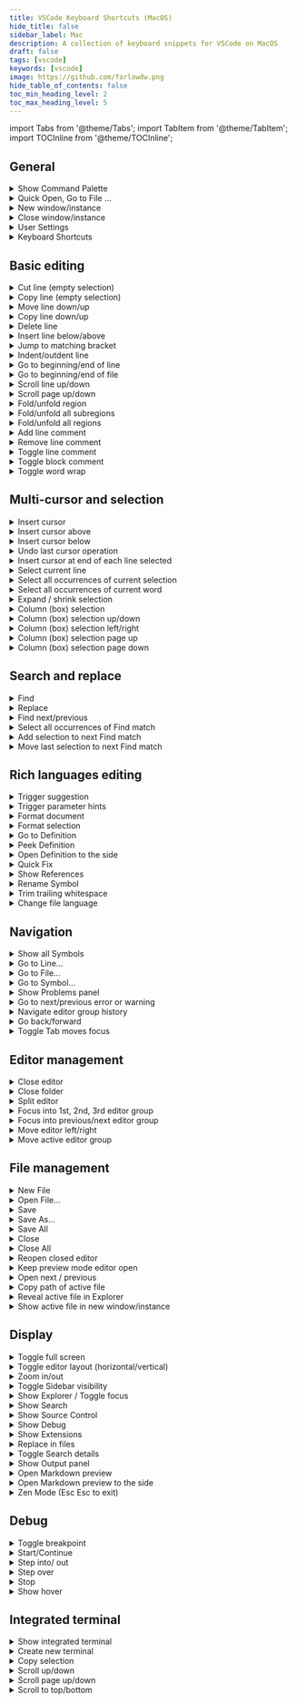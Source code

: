 ```yaml
---
title: VSCode Keyboard Shortcuts (MacOS)
hide_title: false
sidebar_label: Mac
description: A collection of keyboard snippets for VSCode on MacOS
draft: false
tags: [vscode]
keywords: [vscode]
image: https://github.com/farlowdw.png
hide_table_of_contents: false
toc_min_heading_level: 2
toc_max_heading_level: 5
---
```


import Tabs from '@theme/Tabs';
import TabItem from '@theme/TabItem';
import TOCInline from '@theme/TOCInline';

## General

<details>
<summary>
Show Command Palette
</summary>
⇧⌘P
</details>

<details>
<summary>
Quick Open, Go to File …
</summary>
⌘P
</details>

<details>
<summary>
New window/instance
</summary>
⇧⌘N
</details>

<details>
<summary>
Close window/instance
</summary>
⌘W
</details>

<details>
<summary>
User Settings
</summary>
⌘,
</details>

<details>
<summary>
Keyboard Shortcuts
</summary>
⌘K ⌘S
</details>

[](#basic-editing)
## Basic editing

<details>
<summary>
Cut line (empty selection)
</summary>
⌘X
</details>

<details>
<summary>
Copy line (empty selection)
</summary>
⌘C
</details>

<details>
<summary>
Move line down/up
</summary>
⌥↓ / ⌥↑
</details>

<details>
<summary>
Copy line down/up
</summary>
⇧⌥↓ / ⇧⌥↑
</details>

<details>
<summary>
Delete line
</summary>
⇧⌘K
</details>

<details>
<summary>
Insert line below/above
</summary>
⌘Enter / ⇧⌘Enter
</details>

<details>
<summary>
Jump to matching bracket
</summary>
⇧⌘\
</details>

<details>
<summary>
Indent/outdent line
</summary>
⌘] / ⌘[
</details>

<details>
<summary>
Go to beginning/end of line
</summary>
←⌘ / ⌘→
</details>

<details>
<summary>
Go to beginning/end of file
</summary>
⌘↑ / ⌘↓
</details>

<details>
<summary>
Scroll line up/down
</summary>
⌃PgUp / ⌃PgDn
</details>

<details>
<summary>
Scroll page up/down
</summary>
⌘PgUp / ⌘PgDn
</details>

<details>
<summary>
Fold/unfold region
</summary>
⌥⌘[ / ⌥⌘]
</details>

<details>
<summary>
Fold/unfold all subregions
</summary>
⌘K ⌘[ / ⌘K ⌘]
</details>

<details>
<summary>
Fold/unfold all regions
</summary>
⌘K ⌘0 / ⌘K ⌘J
</details>

<details>
<summary>
Add line comment
</summary>
⌘K ⌘C
</details>

<details>
<summary>
Remove line comment
</summary>
⌘K ⌘U
</details>

<details>
<summary>
Toggle line comment
</summary>
⌘/
</details>

<details>
<summary>
Toggle block comment
</summary>
⇧⌥A
</details>

<details>
<summary>
Toggle word wrap
</summary>
⌥Z
</details>

[](#multi-cursor-and-selection)
## Multi-cursor and selection

<details>
<summary>
Insert cursor
</summary>
⌥ + click
</details>

<details>
<summary>
Insert cursor above
</summary>
⌥⌘↑
</details>

<details>
<summary>
Insert cursor below
</summary>
⌥⌘↓
</details>

<details>
<summary>
Undo last cursor operation
</summary>
⌘U
</details>

<details>
<summary>
Insert cursor at end of each line selected
</summary>
⇧⌥I
</details>

<details>
<summary>
Select current line
</summary>
⌘L
</details>

<details>
<summary>
Select all occurrences of current selection
</summary>
⇧⌘L
</details>

<details>
<summary>
Select all occurrences of current word
</summary>
⌘F2
</details>

<details>
<summary>
Expand / shrink selection
</summary>
⌃⇧⌘→ / ←
</details>

<details>
<summary>
Column (box) selection
</summary>
⇧⌥ + drag mouse
</details>

<details>
<summary>
Column (box) selection up/down
</summary>
⇧⌥⌘↑ / ↓
</details>

<details>
<summary>
Column (box) selection left/right
</summary>
⇧⌥⌘← / →
</details>

<details>
<summary>
Column (box) selection page up
</summary>
⇧⌥⌘PgUp
</details>

<details>
<summary>
Column (box) selection page down
</summary>
⇧⌥⌘PgDn
</details>

[](#search-and-replace)
## Search and replace 

<details>
<summary>
Find
</summary>
⌘F
</details>

<details>
<summary>
Replace
</summary>
⌥⌘F
</details>

<details>
<summary>
Find next/previous
</summary>
⌘G / ⇧⌘G
</details>

<details>
<summary>
Select all occurrences of Find match
</summary>
⌥Enter
</details>

<details>
<summary>
Add selection to next Find match
</summary>
⌘D
</details>

<details>
<summary>
Move last selection to next Find match
</summary>
⌘K ⌘D
</details>

[](#rich-languages-editing)
## Rich languages editing

<details>
<summary>
Trigger suggestion
</summary>
⌃Space
</details>

<details>
<summary>
Trigger parameter hints
</summary>
⇧⌘Space
</details>

<details>
<summary>
Format document
</summary>
⇧⌥F
</details>

<details>
<summary>
Format selection
</summary>
⌘K ⌘F
</details>

<details>
<summary>
Go to Definition
</summary>
F12
</details>

<details>
<summary>
Peek Definition
</summary>
⌥F12
</details>

<details>
<summary>
Open Definition to the side
</summary>
⌘K F12
</details>

<details>
<summary>
Quick Fix
</summary>
⌘.
</details>

<details>
<summary>
Show References
</summary>
⇧F12
</details>

<details>
<summary>
Rename Symbol
</summary>
F2
</details>

<details>
<summary>
Trim trailing whitespace
</summary>
⌘K ⌘X
</details>

<details>
<summary>
Change file language
</summary>
⌘K M
</details>

[](#navigation)
## Navigation

<details>
<summary>
Show all Symbols
</summary>
⌘T
</details>

<details>
<summary>
Go to Line...
</summary>
⌃G
</details>

<details>
<summary>
Go to File...
</summary>
⌘P
</details>

<details>
<summary>
Go to Symbol...
</summary>
⇧⌘O
</details>

<details>
<summary>
Show Problems panel
</summary>
⇧⌘M
</details>

<details>
<summary>
Go to next/previous error or warning
</summary>
F8 / ⇧F8
</details>

<details>
<summary>
Navigate editor group history
</summary>
⌃⇧Tab
</details>

<details>
<summary>
Go back/forward
</summary>
⌃- / ⌃⇧-
</details>

<details>
<summary>
Toggle Tab moves focus
</summary>
⌃⇧M
</details>

[](#editor-management)
## Editor management

<details>
<summary>
Close editor
</summary>
⌘W
</details>

<details>
<summary>
Close folder
</summary>
⌘K F
</details>

<details>
<summary>
Split editor
</summary>
⌘\
</details>

<details>
<summary>
Focus into 1st, 2nd, 3rd editor group
</summary>
⌘1 / ⌘2 / ⌘3
</details>

<details>
<summary>
Focus into previous/next editor group
</summary>
⌘K ⌘← / ⌘K ⌘→
</details>

<details>
<summary>
Move editor left/right
</summary>
⌘K ⇧⌘← / ⌘K ⇧⌘→
</details>

<details>
<summary>
Move active editor group
</summary>
⌘K ← / ⌘K →
</details>

[](#file-management)
## File management

<details>
<summary>
New File
</summary>
⌘N
</details>

<details>
<summary>
Open File...
</summary>
⌘O
</details>

<details>
<summary>
Save
</summary>
⌘S
</details>

<details>
<summary>
Save As...
</summary>
⇧⌘S
</details>

<details>
<summary>
Save All
</summary>
⌥⌘S
</details>

<details>
<summary>
Close
</summary>
⌘W
</details>

<details>
<summary>
Close All
</summary>
⌘K ⌘W
</details>

<details>
<summary>
Reopen closed editor
</summary>
⇧⌘T
</details>

<details>
<summary>
Keep preview mode editor open
</summary>
⌘K Enter
</details>

<details>
<summary>
Open next / previous
</summary>
⌃Tab / ⌃⇧Tab
</details>

<details>
<summary>
Copy path of active file
</summary>
⌘K P
</details>

<details>
<summary>
Reveal active file in Explorer
</summary>
⌘K R
</details>

<details>
<summary>
Show active file in new window/instance
</summary>
⌘K O
</details>

[](#display)
## Display

<details>
<summary>
Toggle full screen
</summary>
⌃⌘F
</details>

<details>
<summary>
Toggle editor layout (horizontal/vertical)
</summary>
⌥⌘0
</details>

<details>
<summary>
Zoom in/out
</summary>
⌘= / ⇧⌘-
</details>

<details>
<summary>
Toggle Sidebar visibility
</summary>
⌘B
</details>

<details>
<summary>
Show Explorer / Toggle focus
</summary>
⇧⌘E
</details>

<details>
<summary>
Show Search
</summary>
⇧⌘F
</details>

<details>
<summary>
Show Source Control
</summary>
⌃⇧G
</details>

<details>
<summary>
Show Debug
</summary>
⇧⌘D
</details>

<details>
<summary>
Show Extensions
</summary>
⇧⌘X
</details>

<details>
<summary>
Replace in files
</summary>
⇧⌘H
</details>

<details>
<summary>
Toggle Search details
</summary>
⇧⌘J
</details>

<details>
<summary>
Show Output panel
</summary>
⇧⌘U
</details>

<details>
<summary>
Open Markdown preview
</summary>
⇧⌘V
</details>

<details>
<summary>
Open Markdown preview to the side
</summary>
⌘K V
</details>

<details>
<summary>
Zen Mode (Esc Esc to exit)
</summary>
⌘K Z
</details>

[](#Debug)
## Debug

<details>
<summary>
Toggle breakpoint
</summary>
F9
</details>

<details>
<summary>
Start/Continue
</summary>
F5
</details>

<details>
<summary>
Step into/ out
</summary>
F11 / ⇧F11
</details>

<details>
<summary>
Step over
</summary>
F10
</details>

<details>
<summary>
Stop
</summary>
⇧F5
</details>

<details>
<summary>
Show hover
</summary>
⌘K ⌘I
</details>

[](#integrated-terminal)
## Integrated terminal

<details>
<summary>
Show integrated terminal
</summary>
⌃`
</details>

<details>
<summary>
Create new terminal
</summary>
⌃⇧`
</details>

<details>
<summary>
Copy selection
</summary>
⌘C
</details>

<details>
<summary>
Scroll up/down
</summary>
⌘↑ / ↓
</details>

<details>
<summary>
Scroll page up/down
</summary>
PgUp / PgDn
</details>

<details>
<summary>
Scroll to top/bottom
</summary>
⌘Home / End
</details>
